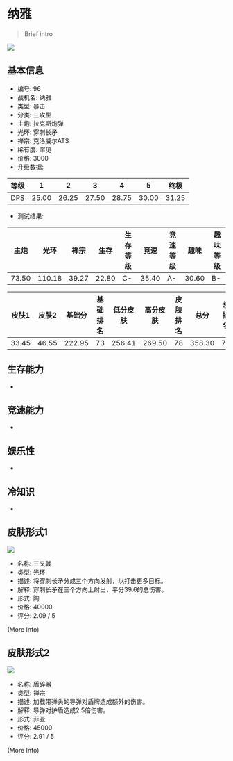 # 纳雅

> Brief intro

<img src="/ships/ship_96.png" style={{zoom:1}}/>

## 基本信息

- 编号: 96
- 战机名: 纳雅
- 类型: 暴击
- 分类: 三攻型
- 主炮: 拉克斯炮弹
- 光环: 穿刺长矛
- 禅宗: 克洛威尔ATS
- 稀有度: 罕见
- 价格: 3000
- 升级数据: 

| 等级 | 1 | 2 | 3 | 4 | 5 | 终极 |
|--|--|--|--|--|--|--|
| DPS | 25.00 | 26.25 | 27.50 | 28.75 | 30.00 | 31.25 |

- 测试结果: 

| 主炮 | 光环 | 禅宗 | 生存 | 生存等级 | 竞速 | 竞速等级 | 趣味 | 趣味等级 |
|--|--|--|--|--|--|--|--|--|
| 73.50 | 110.18 | 39.27 | 22.80 | C- | 35.40 | A- | 30.60 | B- |

| 皮肤1 | 皮肤2 | 基础分 | 基础排名 | 低分皮肤 | 高分皮肤 | 皮肤排名 | 总分 | 总排名 |
|--|--|--|--|--|--|--|--|--|
| 33.45 | 46.55 | 222.95 | 73 | 256.41 | 269.50 | 78 | 358.30 | 74 |

## 生存能力

-

## 竞速能力

-

## 娱乐性

-

## 冷知识

-

## 皮肤形式1

<img src="/ships/ship_96_apex_1.png" style={{zoom:1}}/>

- 名称: 三叉戟
- 类型: 光环
- 描述: 将穿刺长矛分成三个方向发射，以打击更多目标。
- 解释: 穿刺长矛在三个方向上射出，平分39.6的总伤害。
- 形式: 陶
- 价格: 40000
- 评分: 2.09 / 5

(More Info)

## 皮肤形式2

<img src="/ships/ship_96_apex_2.png" style={{zoom:1}}/>

- 名称: 盾碎器
- 类型: 禅宗
- 描述: 加载带弹头的导弹对盾牌造成额外的伤害。
- 解释: 导弹对护盾造成2.5倍伤害。
- 形式: 菲亚
- 价格: 45000
- 评分: 2.91 / 5

(More Info)
